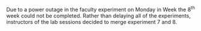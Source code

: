 Due to a power outage in the faculty experiment on Monday in Week the 8<sup>th</sup> week could not be completed. Rather than delaying all of the experiments, instructors of the lab sessions decided to merge experiment 7 and 8.
